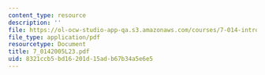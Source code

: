 ```yaml
---
content_type: resource
description: ''
file: https://ol-ocw-studio-app-qa.s3.amazonaws.com/courses/7-014-introductory-biology-spring-2005/8321ccb5bd16201d15adb67b34a5e6e5_7_0142005L23.pdf
file_type: application/pdf
resourcetype: Document
title: 7_0142005L23.pdf
uid: 8321ccb5-bd16-201d-15ad-b67b34a5e6e5
---
```

